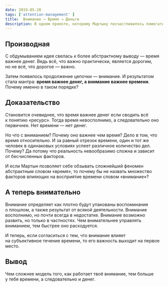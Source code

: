 ```yaml
---
date: 2019-05-28
tags: ['attention-management' ]
title:  Внимание → Время → Деньги
description: В одном проекте, которому Мартыну посчастливилось помогать, был жадный до времени директор. В разговорах этот человек часто переводил время в деньги. Он дорого оценивал работу коллег и советовал избегать траты их времени впустую. И если справедливо сказать, что от каждого «начальника» Мартын усвоил по идее, то в тот раз это была идея о дороговизне времени.'
---
```

## Производная

С обдумыванием идея свелась к более абстрактному выводу — время важнее денег. Ведь всё, что важно практически, является дорогим, но не всё, что дорогое — важно.

Затем появилось продолжение цепочки — внимание. И результатом стала мантра: **время важнее денег, а внимание важнее времени**. Почему именно в таком порядке?

## Доказательство

Становится очевиднее, что время важнее денег если сводить всё к понятию «ресурс». Тогда время невосполнимо, а следовательно оно первичнее. Нет времени — нет денег.

Но что с вниманием? Почему оно важнее чем время?
Дело в том, что время относительно. И за равный отрезок времени, один и тот же человек в одинаковых условиях успеет различное количество дел. Почему? Да потому что реальность невообразимо сложна и зависит от бесчисленных факторов.

И если Мартын позволяет себе обзывать сложнейший феномен абстрактным словом «время», то почему бы не назвать множество факторов влияющих на восприятие времени словом «внимание»?

## А теперь внимательно

Внимание определяет как плотно будут упакованы воспоминания о плошлом, а также результат от всякой деятельности. Внимание восполнимо, но почти всегда в недостатке. Внимание возможно развить, но только в частностях. Чем внимательнее управлять вниманием, тем быстрее оно расходуется.

И теперь, если согласиться с тем, что внимание влияет на субъективное течение времени, то его важность выходит на первое место.

## Вывод

Чем сложнее модель того, как работает твоё внимание, тем больше у тебя времени, а следовательно и денег.
